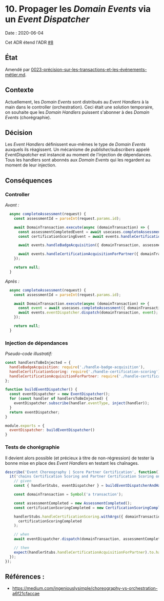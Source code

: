 # 10. Propager les _Domain Events_ via un _Event Dispatcher_

Date : 2020-06-04

Cet ADR étend l'ADR [#8](./0008-découplage-fonctionnel-via-evenements.md)

## État

Amendé par [0023-précision-sur-les-transactions-et-les-événements-métier.md][0023].

[0023]: ./0023-précision-sur-les-transactions-et-les-événements-métier.md

## Contexte

Actuellement, les _Domain Events_ sont distribués au _Event Handlers_ à la main dans le controller (orchestration).
Ceci était une solution temporaire, on souhaite que les _Domain Handlers_ puissent s'abonner à des _Domain Events_ (chorégraphie).

## Décision

Les _Event Handlers_ définissent eux-mêmes le type de _Domain Events_ auxquels ils réagissent.
Un mécanisme de _publisher/subscribers_ appelé _EventDispatcher_ est instancié au moment de l'injection de dépendances.
Tous les handlers sont abonnés aux _Domain Events_ qui les regardent au moment de leur injection.

## Conséquences

### Controller

_Avant :_
```javascript
  async completeAssessment(request) {
    const assessmentId = parseInt(request.params.id);

    await DomainTransaction.execute(async (domainTransaction) => {
      const assessmentCompletedEvent = await usecases.completeAssessment({ domainTransaction, assessmentId });
      const certificationScoringEvent = await events.handleCertificationScoring({ domainTransaction, assessmentCompletedEvent });

      await events.handleBadgeAcquisition({ domainTransaction, assessmentCompletedEvent });

      await events.handleCertificationAcquisitionForPartner({ domainTransaction, certificationScoringEvent });
    });

    return null;
  }
```

_Après :_
```javascript
  async completeAssessment(request) {
    const assessmentId = parseInt(request.params.id);

    await DomainTransaction.execute(async (domainTransaction) => {
      const event = await usecases.completeAssessment({ domainTransaction, assessmentId });
      await events.eventDispatcher.dispatch(domainTransaction, event);
    });

    return null;
  }
```

### Injection de dépendances

_Pseudo-code illustratif:_
```javascript
const handlersToBeInjected = {
  handleBadgeAcquisition: require('./handle-badge-acquisition'),
  handleCertificationScoring: require('./handle-certification-scoring'),
  handleCertificationAcquisitionForPartner: require('./handle-certification-partner')
};

function buildEventDispatcher() {
  const eventDispatcher = new EventDispatcher();
  for (const handler of handlersToBeInjected) {
    eventDispatcher.subscribe(handler.eventType, inject(handler));
  }
  return eventDispatcher;
}

module.exports = {
  eventDispatcher: buildEventDispatcher()
}
```


### Tests de chorégraphie

Il devient alors possible (et précieux à titre de non-régression) de tester la bonne mise en place des _Event Handlers_ en testant les chaînages.

```javascript
describe('Event Choreography | Score Partner Certification', function() {
  it('chains Certification Scoring and Partner Certification Scoring on Assessment Completed', async () => {
    // given
    const { handlerStubs, eventDispatcher } = buildEventDispatcherAndHandlersForTest();

    const domainTransaction = Symbol('a transaction');

    const assessmentCompleted = new AssessmentCompleted();
    const certificationScoringCompleted = new CertificationScoringCompleted({});

    handlerStubs.handleCertificationScoring.withArgs({ domainTransaction, event:assessmentCompleted }).resolves(
      certificationScoringCompleted
    );

    // when
    await eventDispatcher.dispatch(domainTransaction, assessmentCompleted);

    // then
    expect(handlerStubs.handleCertificationAcquisitionForPartner).to.have.been.calledWith({ domainTransaction, event:certificationScoringCompleted });
  });
});
```

## Références :

- https://medium.com/ingeniouslysimple/choreography-vs-orchestration-a6f21cfaccae
